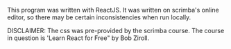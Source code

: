 This program was written with ReactJS. It was written on scrimba's online editor, so there may be certain inconsistencies when run locally. 

DISCLAIMER: The css was pre-provided by the scrimba course. The course in question is 'Learn React for Free" by Bob Ziroll.
